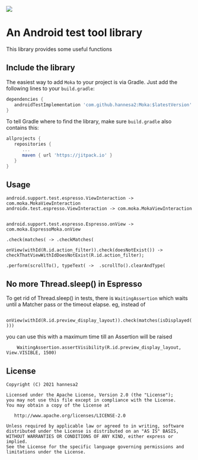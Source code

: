[![](https://jitpack.io/v/hannesa2/Moka.svg)](https://jitpack.io/#hannesa2/Moka)

# An Android test tool library

This library provides some useful functions

## Include the library

The easiest way to add `Moka` to your project is via Gradle. Just add the following lines to your `build.gradle`:

```groovy
dependencies {
   androidTestImplementation 'com.github.hannesa2:Moka:$latestVersion'
}
```

To tell Gradle where to find the library, make sure `build.gradle` also contains this:

```groovy
allprojects {
   repositories {
      ...
      maven { url 'https://jitpack.io' }
   }
}
````

## Usage
```
android.support.test.espresso.ViewInteraction -> com.moka.MokaViewInteraction
androidx.test.espresso.ViewInteraction -> com.moka.MokaViewInteraction


android.support.test.espresso.Espresso.onView -> com.moka.EspressoMoka.onView

.check(matches( -> .checkMatches(

onView(withId(R.id.action_filter)).check(doesNotExist()) -> checkThatViewWithIdDoesNotExist(R.id.action_filter);

.perform(scrollTo(), typeText( ->  .scrollTo().clearAndType(
```

## No more Thread.sleep() in Espresso

To get rid of Thread.sleep() in tests, there is `WaitingAssertion` which waits until a Matcher pass or the timeout elapse.
eg, instead of

`    onView(withId(R.id.preview_display_layout)).check(matches(isDisplayed()))`

you can use this with a maximum time till an Assertion will be raised

`    WaitingAssertion.assertVisibility(R.id.preview_display_layout, View.VISIBLE, 1500)`

## License

    Copyright (C) 2021 hannesa2

    Licensed under the Apache License, Version 2.0 (the "License");
    you may not use this file except in compliance with the License.
    You may obtain a copy of the License at

       http://www.apache.org/licenses/LICENSE-2.0

    Unless required by applicable law or agreed to in writing, software
    distributed under the License is distributed on an "AS IS" BASIS,
    WITHOUT WARRANTIES OR CONDITIONS OF ANY KIND, either express or implied.
    See the License for the specific language governing permissions and
    limitations under the License.

